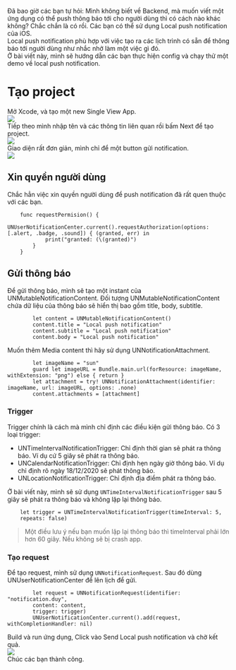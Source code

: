 Đã bao giờ các bạn tự hỏi: Mình không biết về Backend, mà muốn viết một ứng dụng có thể push thông báo tới cho người dùng thì có cách nào khác không? Chắc chắn là có rồi. Các bạn có thể sử dụng Local push notification của iOS.<br>
Local push notification phù hợp với việc tạo ra các lịch trình có sẵn để thông báo tới người dùng như nhắc nhở làm một việc gì đó.<br>
Ở bài viết này, mình sẽ hướng dẫn các bạn thực hiện config và chạy thử một demo về local push notification.<br>
# Tạo project
Mở Xcode, và tạo một new Single View App.<br>
![](https://images.viblo.asia/9c2db111-f379-4cc9-b124-9b6983c88586.png)<br>
Tiếp theo mình nhập tên và các thông tin liên quan rồi bấm Next để tạo project.<br>
![](https://images.viblo.asia/c9943e58-9ea6-4479-ac11-4f86aed12c26.png)<br>
Giao diện rất đơn giản, mình chỉ để một button gửi notification.<br>
![](https://images.viblo.asia/a5b91970-fabb-402f-bc74-2383c8964e98.png)<br>
## Xin quyền người dùng
Chắc hẳn việc xin quyền người dùng để push notification đã rất quen thuộc với các bạn.<br>
```
    func requestPermision() {
        UNUserNotificationCenter.current().requestAuthorization(options: [.alert, .badge, .sound]) { (granted, err) in
            print("granted: (\(granted)")
        }
    }
```
## Gửi thông báo
Để gửi thông báo, mình sẽ tạo một instant của UNMutableNotificationContent. Đối tượng UNMutableNotificationContent chứa dữ liệu của thông báo sẽ hiển thị bao gồm title, body, subtitle.<br>
```
        let content = UNMutableNotificationContent()
        content.title = "Local push notification"
        content.subtitle = "Local push notification"
        content.body = "Local push notification"
```
Muốn thêm Media content thì hãy sử dụng UNNotificationAttachment.<br>
```
        let imageName = "sun"
        guard let imageURL = Bundle.main.url(forResource: imageName, withExtension: "png") else { return }
        let attachment = try! UNNotificationAttachment(identifier: imageName, url: imageURL, options: .none)
        content.attachments = [attachment]
```
### Trigger
Trigger chính là cách mà mình chỉ định các điều kiện gửi thông báo. Có 3 loại trigger:
* UNTimeIntervalNotificationTrigger: Chỉ định thời gian sẽ phát ra thông báo. Ví dụ cứ 5 giây sẽ phát ra thông báo.
* UNCalendarNotificationTrigger: Chỉ định hẹn ngày giờ thông báo. Ví dụ chỉ định rõ ngày 18/12/2020 sẽ phát thông báo.
* UNLocationNotificationTrigger: Chỉ định địa điểm phát ra thông báo.

Ở bài viết này, mình sẽ sử dụng `UNTimeIntervalNotificationTrigger` sau 5 giây sẽ phát ra thông báo và không lặp lại thông báo.<br>
```
    let trigger = UNTimeIntervalNotificationTrigger(timeInterval: 5, 
    repeats: false)
```
> Một điều lưu ý nếu bạn muốn lặp lại thông báo thì timeInterval phải lớn hơn 60 giây. Nếu không sẽ bị crash app.
###  Tạo request
Để tạo request, mình sử dụng `UNNotificationRequest`. Sau đó dùng UNUserNotificationCenter để lên lịch để gửi. <br>
```
        let request = UNNotificationRequest(identifier: "notification.duy",  
        content: content,  
        trigger: trigger)
        UNUserNotificationCenter.current().add(request, withCompletionHandler: nil)
```

Build và run ứng dụng, Click vào Send Local push notification và chờ kết quả.<br>
![](https://images.viblo.asia/d1a5c56a-a2e1-4c15-947c-69f4324652fa.png)<br>
Chúc các bạn thành công.